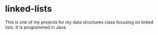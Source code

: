 # linked-lists
This is one of my projects for my data structures class focusing on linked lists. It is programmed in Java.
